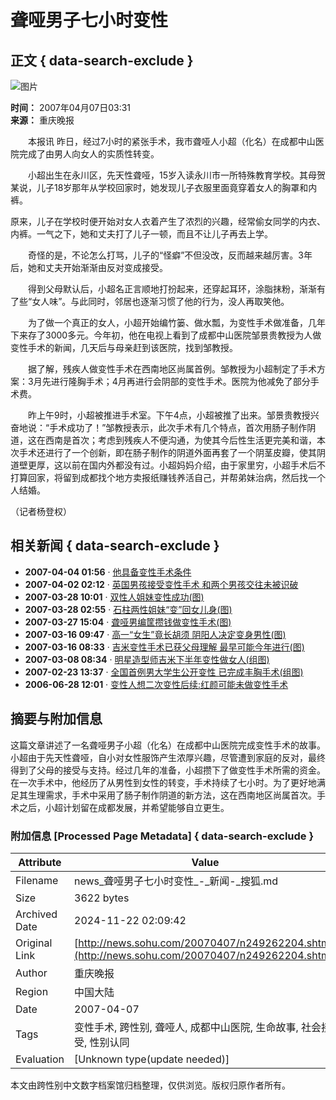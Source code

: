 # 聋哑男子七小时变性

## 正文 { data-search-exclude }


![图片](https://photocdn.sohu.com/20061227/Img247299608.gif)

**时间：** 2007年04月07日03:31  
**来源：** 重庆晚报  

　　本报讯 昨日，经过7小时的紧张手术，我市聋哑人小超（化名）在成都中山医院完成了由男人向女人的实质性转变。

　　小超出生在永川区，先天性聋哑，15岁入读永川市一所特殊教育学校。其母贺某说，儿子18岁那年从学校回家时，她发现儿子衣服里面竟穿着女人的胸罩和内裤。

原来，儿子在学校时便开始对女人衣着产生了浓烈的兴趣，经常偷女同学的内衣、内裤。一气之下，她和丈夫打了儿子一顿，而且不让儿子再去上学。

　　奇怪的是，不论怎么打骂，儿子的“怪癖”不但没改，反而越来越厉害。3年后，她和丈夫开始渐渐由反对变成接受。

　　得到父母默认后，小超名正言顺地打扮起来，还穿起耳环，涂脂抹粉，渐渐有了些“女人味”。与此同时，邻居也逐渐习惯了他的行为，没人再取笑他。

　　为了做一个真正的女人，小超开始编竹篓、做水瓢，为变性手术做准备，几年下来存了3000多元。今年初，他在电视上看到了成都中山医院邹景贵教授为人做变性手术的新闻，几天后与母亲赶到该医院，找到邹教授。

　　据了解，残疾人做变性手术在西南地区尚属首例。邹教授为小超制定了手术方案：3月先进行隆胸手术；4月再进行会阴部的变性手术。医院为他减免了部分手术费。

　　昨上午9时，小超被推进手术室。下午4点，小超被推了出来。邹景贵教授兴奋地说：“手术成功了！”邹教授表示，此次手术有几个特点，首次用肠子制作阴道，这在西南是首次；考虑到残疾人不便沟通，为使其今后性生活更完美和谐，本次手术还进行了一个创新，即在肠子制作的阴道外面再套了一个阴茎皮瓣，使其阴道壁更厚，这以前在国内外都没有过。小超妈妈介绍，由于家里穷，小超手术后不打算回家，将留到成都找个地方卖报纸赚钱养活自己，并帮弟妹治病，然后找一个人结婚。

（记者杨登权）

## 相关新闻 { data-search-exclude }

- **2007-04-04 01:56** · [他具备变性手术条件](https://news.sohu.com/20070404/n249179887.shtml)
- **2007-04-02 02:12** · [英国男孩接受变性手术 和两个男孩交往未被识破](https://news.sohu.com/20070402/n249122834.shtml)
- **2007-03-28 10:01** · [双性人姐妹变性成功(图)](https://news.sohu.com/20070328/n249030109.shtml)
- **2007-03-28 02:55** · [石柱两性姐妹“变”回女儿身(图)](https://news.sohu.com/20070328/n249019738.shtml)
- **2007-03-27 15:04** · [聋哑男编筐攒钱做变性手术(图)](https://news.sohu.com/20070327/n249009717.shtml)
- **2007-03-16 09:47** · [高一“女生”竟长胡须 阴阳人决定变身男性(图)](https://news.sohu.com/20070316/n248767209.shtml)
- **2007-03-16 08:33** · [吉米变性手术已获父母理解 最早可能今年进行(图)](https://news.sohu.com/20070316/n248763921.shtml)
- **2007-03-08 08:34** · [明星造型师吉米下半年变性做女人(组图)](https://news.sohu.com/20070308/n248581908.shtml)
- **2007-02-23 13:37** · [全国首例男大学生公开变性 已完成丰胸手术(组图)](https://news.sohu.com/20070223/n248320582.shtml)
- **2006-06-28 12:01** · [变性人想二次变性后续:红颜可能未做变性手术](https://news.sohu.com/20060628/n243984274.shtml)

## 摘要与附加信息

<!-- tcd_abstract -->
这篇文章讲述了一名聋哑男子小超（化名）在成都中山医院完成变性手术的故事。小超由于先天性聋哑，自小对女性服饰产生浓厚兴趣，尽管遭到家庭的反对，最终得到了父母的接受与支持。经过几年的准备，小超攒下了做变性手术所需的资金。在一次手术中，他经历了从男性到女性的转变，手术持续了七小时。为了更好地满足其生理需求，手术中采用了肠子制作阴道的新方法，这在西南地区尚属首次。手术之后，小超计划留在成都发展，并希望能够自立更生。
<!-- tcd_abstract_end -->

### 附加信息 [Processed Page Metadata] { data-search-exclude }

| Attribute       | Value                                  |
|-----------------|----------------------------------------|
| Filename        | news_聋哑男子七小时变性_-_新闻-_搜狐.md                             |
| Size            | 3622 bytes                           |
| Archived Date   | 2024-11-22 02:09:42                             |
| Original Link   | [http://news.sohu.com/20070407/n249262204.shtml](http://news.sohu.com/20070407/n249262204.shtml)                       |
| Author          | 重庆晚报                               |
| Region          | 中国大陆                               |
| Date            | 2007-04-07                                 |
| Tags            | 变性手术, 跨性别, 聋哑人, 成都中山医院, 生命故事, 社会接受, 性别认同                                 |
| Evaluation            | [Unknown type(update needed)]                                 |
<!-- tcd_table_end -->

本文由跨性别中文数字档案馆归档整理，仅供浏览。版权归原作者所有。
